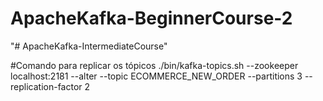 # ApacheKafka-BeginnerCourse-2
"# ApacheKafka-IntermediateCourse" 

#Comando para replicar os tópicos
./bin/kafka-topics.sh --zookeeper localhost:2181 --alter --topic ECOMMERCE_NEW_ORDER --partitions 3 --replication-factor 2